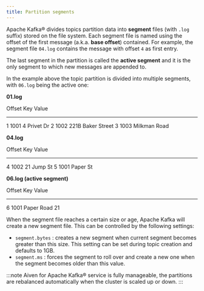 ```yaml
---
title: Partition segments
---
```


Apache Kafka® divides topics partition data into **segment** files (with
`.log` suffix) stored on the file system. Each segment file is named
using the offset of the first message (a.k.a. **base offset**)
contained. For example, the segment file `04.log` contains the message
with offset `4` as first entry.

The last segment in the partition is called the **active segment** and
it is the only segment to which new messages are appended to.

In the example above the topic partition is divided into multiple
segments, with `06.log` being the active one:

**01.log**

  Offset   Key    Value
  -------- ------ -------------------
  1        1001   4 Privet Dr
  2        1002   221B Baker Street
  3        1003   Milkman Road

**04.log**

  Offset   Key    Value
  -------- ------ ------------
  4        1002   21 Jump St
  5        1001   Paper St

**06.log (active segment)**

  Offset   Key    Value
  -------- ------ ---------------
  6        1001   Paper Road 21

When the segment file reaches a certain size or age, Apache Kafka will
create a new segment file. This can be controlled by the following
settings:

-   `segment.bytes` : creates a new segment when current segment becomes
    greater than this size. This setting can be set during topic
    creation and defaults to 1GB.
-   `segment.ms` : forces the segment to roll over and create a new one
    when the segment becomes older than this value.

:::note
Aiven for Apache Kafka® service is fully manageable, the partitions are
rebalanced automatically when the cluster is scaled up or down.
:::
